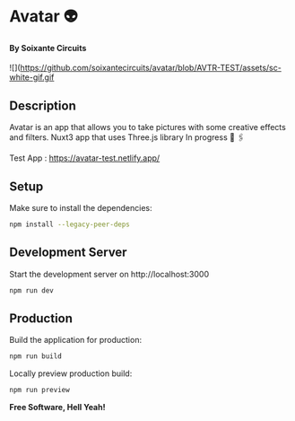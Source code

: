 # Avatar 👽
#### By Soixante Circuits

![](https://github.com/soixantecircuits/avatar/blob/AVTR-TEST/assets/sc-white-gif.gif

## Description

Avatar is an app that allows you to take pictures with some creative effects and filters.
Nuxt3 app that uses Three.js library
In progress 🚧 🖇

Test App : https://avatar-test.netlify.app/

## Setup

Make sure to install the dependencies:

```bash
npm install --legacy-peer-deps
```

## Development Server

Start the development server on http://localhost:3000

```bash
npm run dev
```

## Production

Build the application for production:

```bash
npm run build
```

Locally preview production build:

```bash
npm run preview
```

**Free Software, Hell Yeah!**
